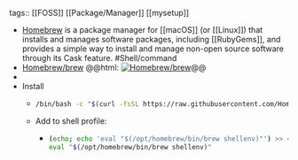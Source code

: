 tags:: [[FOSS]] [[Package/Manager]] [[mysetup]]

- [Homebrew](https://brew.sh/) is a package manager for [[macOS]] (or [[Linux]]) that installs and manages software packages, including [[RubyGems]], and provides a simple way to install and manage non-open source software through its Cask feature. #Shell/command
- [Homebrew/brew](https://github.com/Homebrew/brew)
  @@html: <a href="https://github.com/Homebrew/brew/"><img src="https://github-readme-stats-astronomer.vercel.app/api/pin/?username=Homebrew&repo=brew&theme=tokyonight" alt="Homebrew/brew"/></a>@@
-
- Install
	- ```bash
	  /bin/bash -c "$(curl -fsSL https://raw.githubusercontent.com/Homebrew/install/HEAD/install.sh)"
	  ```
	- Add to shell profile:
		- ```bash
		  (echo; echo 'eval "$(/opt/homebrew/bin/brew shellenv)"') >> ~/.zprofile
		  eval "$(/opt/homebrew/bin/brew shellenv)"
		  ```